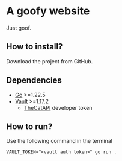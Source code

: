 # A goofy website

Just goof.

## How to install?
Download the project from GitHub.

## Dependencies
- [Go](https://go.dev/doc/install) >=1.22.5
- [Vault](https://developer.hashicorp.com/vault/install) >=1.17.2
    - [TheCatAPI](https://thecatapi.com) developer token

## How to run?
Use the following command in the terminal
```shell
VAULT_TOKEN="<vault auth token>" go run .
```
